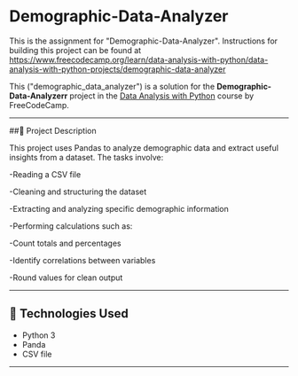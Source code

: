 # Demographic-Data-Analyzer
This is the assignment for "Demographic-Data-Analyzer". Instructions for building this project can be found at https://www.freecodecamp.org/learn/data-analysis-with-python/data-analysis-with-python-projects/demographic-data-analyzer

This ("demographic_data_analyzer") is a solution for the **Demographic-Data-Analyzerr** project in the [Data Analysis with Python](https://www.freecodecamp.org/learn/data-analysis-with-python/) course by FreeCodeCamp.

---
##📁 Project Description

This project uses Pandas to analyze demographic data and extract useful insights from a dataset. The tasks involve:

-Reading a CSV file

-Cleaning and structuring the dataset

-Extracting and analyzing specific demographic information

-Performing calculations such as:

  -Count totals and percentages

  -Identify correlations between variables

  -Round values for clean output

---

## 🧪 Technologies Used

- Python 3
- Panda
- CSV file

---

